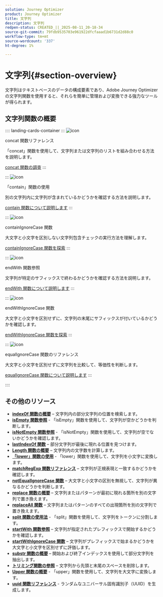 ```yaml
---
solution: Journey Optimizer
product: Journey Optimizer
title: 文字列
description: 文字列
redpen-status: CREATED_||_2025-08-11_20-18-34
source-git-commit: 79fdb9535703e961922dfcfaaad1b6731d2d88c0
workflow-type: tm+mt
source-wordcount: '337'
ht-degree: 1%

---
```



# 文字列{#section-overview}

文字列はテキストベースのデータの構成要素であり、Adobe Journey Optimizerの文字列関数を使用すると、それらを簡単に管理および変換できる強力なツールが得られます。

## 文字列関数の概要

:::: landing-cards-container
:::
![icon](https://cdn.experienceleague.adobe.com/icons/code-branch.svg?lang=ja)

concat 関数リファレンス

「concat」関数を使用して、文字列または文字列のリストを組み合わせる方法を説明します。

[concat 関数の調査](../using/building-journeys/functions/functionconcat.md)
:::

:::
![icon](https://cdn.experienceleague.adobe.com/icons/code-branch.svg?lang=ja)

「contain」関数の使用

別の文字列内に文字列が含まれているかどうかを確認する方法を説明します。

[contain 関数について説明します](../using/building-journeys/functions/functioncontain.md)
:::

:::
![icon](https://cdn.experienceleague.adobe.com/icons/code-branch.svg?lang=ja)

containIgnoreCase 関数

大文字と小文字を区別しない文字列包含チェックの実行方法を理解します。

[containIgnoreCase 関数を探索](../using/building-journeys/functions/functioncontainwithignorecase.md)
:::

:::
![icon](https://cdn.experienceleague.adobe.com/icons/code-branch.svg?lang=ja)

endWith 関数参照

文字列が特定のサフィックスで終わるかどうかを確認する方法を説明します。

[endWith 関数について説明します](../using/building-journeys/functions/functionendwith.md)
:::

:::
![icon](https://cdn.experienceleague.adobe.com/icons/code-branch.svg?lang=ja)

endWithIgnoreCase 関数

大文字と小文字を区別せずに、文字列の末尾にサフィックスが付いているかどうかを確認します。

[endWithIgnoreCase 関数を探索](../using/building-journeys/functions/functionendwithignorecase.md)
:::

:::
![icon](https://cdn.experienceleague.adobe.com/icons/code-branch.svg?lang=ja)

equalIgnoreCase 関数のリファレンス

大文字と小文字を区別せずに文字列を比較して、等価性を判断します。

[equalIgnoreCase 関数について説明します](../using/building-journeys/functions/functionequalignorecase.md)
:::

::::


## その他のリソース

- **[indexOf 関数の概要](../using/building-journeys/functions/functionindexof.md)** – 文字列内の部分文字列の位置を検索します。
- **[isEmpty 関数参照](../using/building-journeys/functions/functionisempty.md)** - 「isEmpty」関数を使用して、文字列が空かどうかを判断します。
- **[isNotEmpty 関数参照](../using/building-journeys/functions/functionisnotempty.md)** - 「isNotEmpty」関数を使用して、文字列が空でないかどうかを確認します。
- **[lastIndexOf 関数](../using/building-journeys/functions/functionlastindexof.md)** – 部分文字列が最後に現れる位置を見つけます。
- **[Length 関数の概要](../using/building-journeys/functions/functionlength.md)** – 文字列内の文字数を計算します。
- **[「lower」関数の使用](../using/building-journeys/functions/functionlower.md)** - 「lower」関数を使用して、文字列を小文字に変換します。
- **[matchRegExp 関数リファレンス](../using/building-journeys/functions/functionmatchregexp.md)** – 文字列が正規表現と一致するかどうかを確認します。
- **[notEqualIgnoreCase 関数](../using/building-journeys/functions/functionnotequalignorecase.md)** – 大文字と小文字の区別を無視して、文字列が異なるかどうかを判断します。
- **[replace 関数の概要](../using/building-journeys/functions/functionreplace.md)** – 文字列またはパターンが最初に現れる箇所を別の文字列で置き換えます。
- **[replaceAll 関数](../using/building-journeys/functions/functionreplaceall.md)** – 文字列またはパターンのすべての出現箇所を別の文字列で置き換えます。
- **[split 関数の使用法](../using/building-journeys/functions/functionsplit.md)** - 「split」関数を使用して、文字列をトークンに分割します。
- **[startWith 関数参照](../using/building-journeys/functions/functionstartwith.md)** – 文字列が指定されたプレフィックスで開始するかどうかを確認します。
- **[startWithIgnoreCase 関数](../using/building-journeys/functions/functionstartwithignorecase.md)** – 文字列がプレフィックスで始まるかどうかを大文字と小文字を区別せずに評価します。
- **[substr 関数の概要](../using/building-journeys/functions/functionsubstr.md)** – 開始および終了インデックスを使用して部分文字列を抽出します。
- **[トリミング関数の参照](../using/building-journeys/functions/functiontrim.md)** – 文字列から先頭と末尾のスペースを削除します。
- **[Upper 関数の概要](../using/building-journeys/functions/functionupper.md)** - 「upper」関数を使用して、文字列を大文字に変換します。
- **[uuid 関数リファレンス](../using/building-journeys/functions/functionuuid.md)** - ランダムなユニバーサル固有識別子（UUID）を生成します。
